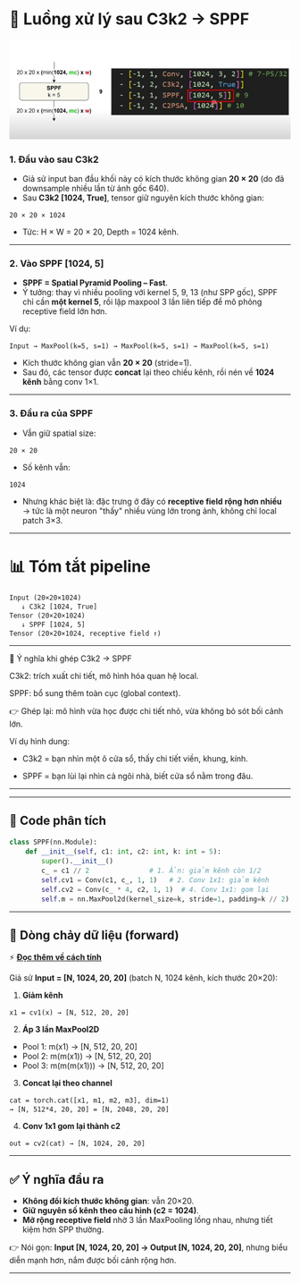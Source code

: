

# 🔄 Luồng xử lý sau C3k2 → SPPF

![](../imgs/SPPF.jpg)

### 1. Đầu vào sau **C3k2**

* Giả sử input ban đầu khối này có kích thước không gian **20 × 20** (do đã downsample nhiều lần từ ảnh gốc 640).
* Sau **C3k2 \[1024, True]**, tensor giữ nguyên kích thước không gian:

```
20 × 20 × 1024
```

* Tức: H × W = 20 × 20, Depth = 1024 kênh.

---

### 2. Vào **SPPF \[1024, 5]**

* **SPPF = Spatial Pyramid Pooling – Fast**.
* Ý tưởng: thay vì nhiều pooling với kernel 5, 9, 13 (như SPP gốc), SPPF chỉ cần **một kernel 5**, rồi lặp maxpool 3 lần liên tiếp để mô phỏng receptive field lớn hơn.

Ví dụ:

```
Input → MaxPool(k=5, s=1) → MaxPool(k=5, s=1) → MaxPool(k=5, s=1)
```

* Kích thước không gian vẫn **20 × 20** (stride=1).
* Sau đó, các tensor được **concat** lại theo chiều kênh, rồi nén về **1024 kênh** bằng conv 1×1.

---

### 3. Đầu ra của **SPPF**

* Vẫn giữ spatial size:

```
20 × 20
```

* Số kênh vẫn:

```
1024
```

* Nhưng khác biệt là: đặc trưng ở đây có **receptive field rộng hơn nhiều** → tức là một neuron "thấy" nhiều vùng lớn trong ảnh, không chỉ local patch 3×3.

---

# 📊 Tóm tắt pipeline

```
Input (20×20×1024)
   ↓ C3k2 [1024, True]
Tensor (20×20×1024)
   ↓ SPPF [1024, 5]
Tensor (20×20×1024, receptive field ↑)
```

---
🧠 Ý nghĩa khi ghép C3k2 → SPPF

C3k2: trích xuất chi tiết, mô hình hóa quan hệ local.

SPPF: bổ sung thêm toàn cục (global context).

👉 Ghép lại: mô hình vừa học được chi tiết nhỏ, vừa không bỏ sót bối cảnh lớn.

Ví dụ hình dung:

- C3k2 = bạn nhìn một ô cửa sổ, thấy chi tiết viền, khung, kính.

- SPPF = bạn lùi lại nhìn cả ngôi nhà, biết cửa sổ nằm trong đâu.
---

---

## 🔎 Code phân tích

```python
class SPPF(nn.Module):
    def __init__(self, c1: int, c2: int, k: int = 5):
        super().__init__()
        c_ = c1 // 2               # 1. Ẩn: giảm kênh còn 1/2
        self.cv1 = Conv(c1, c_, 1, 1)   # 2. Conv 1x1: giảm kênh
        self.cv2 = Conv(c_ * 4, c2, 1, 1)  # 4. Conv 1x1: gom lại
        self.m = nn.MaxPool2d(kernel_size=k, stride=1, padding=k // 2)  # 3. MaxPool kxk
```

---

## 📐 Dòng chảy dữ liệu (forward) 

⚡ **[Đọc thêm về cách tính ](../EX/Receptive_field.md)**

Giả sử **Input = \[N, 1024, 20, 20]** (batch N, 1024 kênh, kích thước 20×20):

1. **Giảm kênh**

```
x1 = cv1(x) → [N, 512, 20, 20]
```

2. **Áp 3 lần MaxPool2D**

* Pool 1: m(x1) → \[N, 512, 20, 20]
* Pool 2: m(m(x1)) → \[N, 512, 20, 20]
* Pool 3: m(m(m(x1))) → \[N, 512, 20, 20]

3. **Concat lại theo channel**

```
cat = torch.cat([x1, m1, m2, m3], dim=1)
→ [N, 512*4, 20, 20] = [N, 2048, 20, 20]
```

4. **Conv 1x1 gom lại thành c2**

```
out = cv2(cat) → [N, 1024, 20, 20]
```

---

## ✅ Ý nghĩa đầu ra

* **Không đổi kích thước không gian**: vẫn 20×20.
* **Giữ nguyên số kênh theo cấu hình (c2 = 1024)**.
* **Mở rộng receptive field** nhờ 3 lần MaxPooling lồng nhau, nhưng tiết kiệm hơn SPP thường.

👉 Nói gọn: **Input \[N, 1024, 20, 20] → Output \[N, 1024, 20, 20]**, nhưng biểu diễn mạnh hơn, nắm được bối cảnh rộng hơn.

---
